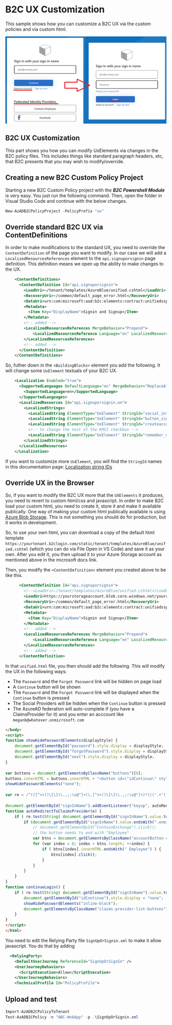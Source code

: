 # B2C UX Customization

This sample shows how you can customize a B2C UX via the custom policies and via custom html.

![JWT token with Group claims](/media/uxcust-page1-and-2.png)

## B2C UX Customization

This part shows you how you can modify UxElements via changes in the B2C policy files. This includes things like standard paragraph headers, etc, that B2C presents that you may wish to modify/override.

## Creating a new B2C Custom Policy Project

Starting a new B2C Custom Policy project with the ***B2C Powershell Module*** is very easy. You just run the following command. Then, open the folder in Visual Studio Code and continue with the below changes.

```powershell
New-AzADB2CPolicyProject -PolicyPrefix "ux"
```

## Override standard B2C UX via ContentDefinitions

In order to make modifications to the standard UX, you need to override the `ContentDefinition` of the page you want to modify. In our case we will add a `LocalizedResourcesReferences` element to the `api.signuporsignin` page definition. This definition means we open up the ability to make changes to the UX. 

```xml
    <ContentDefinitions>
      <ContentDefinition Id="api.signuporsignin">
        <LoadUri>~/tenant/templates/AzureBlue/unified.cshtml</LoadUri>
        <RecoveryUri>~/common/default_page_error.html</RecoveryUri>
        <DataUri>urn:com:microsoft:aad:b2c:elements:contract:unifiedssp:2.1.0</DataUri>
        <Metadata>
          <Item Key="DisplayName">Signin and Signup</Item>
        </Metadata>
        <!-- added -->
        <LocalizedResourcesReferences MergeBehavior="Prepend">
            <LocalizedResourcesReference Language="en" LocalizedResourcesReferenceId="api.signuporsignin.en" />
        </LocalizedResourcesReferences>      
        <!-- added -->
      </ContentDefinition>
    </ContentDefinitions>
```

So, futher down in the `<BuildingBlocks>` element you add the following. It will change some `UxElement` textuals of your B2C UX. 
 
```xml
    <Localization Enabled="true">
      <SupportedLanguages DefaultLanguage="en" MergeBehavior="ReplaceAll">
        <SupportedLanguage>en</SupportedLanguage>
      </SupportedLanguages>
      <LocalizedResources Id="api.signuporsignin.en">
        <LocalizedStrings>
          <LocalizedString ElementType="UxElement" StringId="social_intro">Federated Identity Providers</LocalizedString>
          <LocalizedString ElementType="UxElement" StringId="button_signin">Login</LocalizedString>
          <LocalizedString ElementType="UxElement" StringId="createaccount_intro">Need an account?</LocalizedString>
          <!-- to change the text of the KMSI checkbox -->
          <LocalizedString ElementType="UxElement" StringId="remember_me">Remember me</LocalizedString>
        </LocalizedStrings>
      </LocalizedResources>
    </Localization>    
```

If you want to customize more `UxElement`, you will find the `StringId` names in this documentation page: [Localization string IDs](https://docs.microsoft.com/en-us/azure/active-directory-b2c/localization-string-ids)

## Override UX in the Browser

So, if you want to modify the B2C UX more that the `UXElements` it produces, you need to revert to custom html/css and javascript. In order to make B2C load your custom html, you need to create it, store it and make it available publically. One way of making your custom html publically available is using [Azure Blob Storage](https://docs.microsoft.com/en-us/azure/active-directory-b2c/custom-policy-ui-customization#2-create-an-azure-blob-storage-account). This is not something you should do for production, but it works in development.

So, to use your own html, you can download a copy of the default html template `https://yourtenant.b2clogin.com/static/tenant/templates/AzureBlue/unified.cshtml` (which you can do via File Open in VS Code) and save it as your own. After you edit it, you then upload it to your Azure Storage account as mentioned above in the microsoft docs link.

Then, you modify the `<ContentDefinition>` element you created above to be like this.

```xml
      <ContentDefinition Id="api.signuporsignin">
        <!--<LoadUri>~/tenant/templates/AzureBlue/unified.cshtml</LoadUri>-->
        <LoadUri>https://yourstorageaccount.blob.core.windows.net/yourcontainer/unified.html</LoadUri>
        <RecoveryUri>~/common/default_page_error.html</RecoveryUri>
        <DataUri>urn:com:microsoft:aad:b2c:elements:contract:unifiedssp:2.1.0</DataUri>
        <Metadata>
          <Item Key="DisplayName">Signin and Signup</Item>
        </Metadata>
        <!-- added -->
        <LocalizedResourcesReferences MergeBehavior="Prepend">
            <LocalizedResourcesReference Language="en" LocalizedResourcesReferenceId="api.signuporsignin.en" />
        </LocalizedResourcesReferences>      
        <!-- added -->
      </ContentDefinition>
```

In that `unified.html` file, you then should add the following. This will modify the UX in the following ways:
- The `Password` and the `Forgot Password` link will be hidden on page load
- A `Continue` button will be shown
- The `Password` and the `Forgot Password` link will be displayed when the `Continue` button is pressed
- The Social Providers will be hidden when the `Continue` button is pressed
- The AzureAD federation will auto-complete if (you have a ClaimsProvider for it) and you enter an acccount like `meganb@whatever.onmicrosoft.com`

```html
</body>
<script>
function showHidePasswordElements(displayStyle) {
    document.getElementById("password").style.display = displayStyle;
    document.getElementById("forgotPassword").style.display = displayStyle;
    document.getElementById("next").style.display = displayStyle;
}

var buttons = document.getElementsByClassName("buttons")[0];
buttons.innerHTML = buttons.innerHTML + "<button id=\"idContinue\" style=\"display:inline-block;\" onclick=\"continueLogin()\">Continue</button>";
showHidePasswordElements("none");

var re = /^(([^<>()\[\]\\.,;:\s@"]+(\.[^<>()\[\]\\.,;:\s@"]+)*)|(".+"))@((\[[0-9]{1,3}\.[0-9]{1,3}\.[0-9]{1,3}\.[0-9]{1,3}\])|(([a-zA-Z\-0-9]+\.)+[a-zA-Z]{2,}))$/;

document.getElementById("signInName").addEventListener("keyup", autoRedirectToClaimsProvider);
function autoRedirectToClaimsProvider(e) {
    if ( re.test(String( document.getElementById("signInName").value.toLowerCase() ) ) ) {
        if (document.getElementById("signInName").value.endsWith(".onmicrosoft.com") ) {
            // document.getElementById("ContosoExchange").click();
            // the button needs to end with "Employee"
            var btns = document.getElementsByClassName("accountButton claims-provider-selection");
            for (var index = 0; index < btns.length; ++index) {
                if ( btns[index].innerHTML.endsWith(" Employee") ) {
                    btns[index].click();
                }
            }
        }
    }  
}    
function continueLogin() {
    if ( re.test(String( document.getElementById("signInName").value.toLowerCase() ) ) ) {
        document.getElementById("idContinue").style.display = "none";
        showHidePasswordElements("inline-block");
        document.getElementsByClassName("claims-provider-list-buttons")[0].style.display = "none";
    }  
}
</script>
</html>
``` 

You need to edit the Relying Party file `SignUpOrSignin.xml` to make it allow javascript. You do that by adding

```xml
  <RelyingParty>
    <DefaultUserJourney ReferenceId="SignUpOrSignIn" />
    <UserJourneyBehaviors>
      <ScriptExecution>Allow</ScriptExecution>
    </UserJourneyBehaviors>
    <TechnicalProfile Id="PolicyProfile">
```

## Upload and test

```powershell
Import-AzADB2CPolicyToTenant
Test-AzADB2CPolicy -n "ABC-WebApp" -p .\SignUpOrSignin.xml
```

